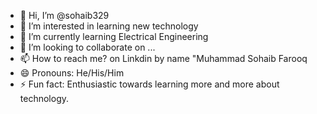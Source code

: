 - 👋 Hi, I’m @sohaib329
- 👀 I’m interested in learning new technology
- 🌱 I’m currently learning Electrical Engineering
- 💞️ I’m looking to collaborate on ...
- 📫 How to reach me? on Linkdin by name "Muhammad Sohaib Farooq 
- 😄 Pronouns: He/His/Him
- ⚡ Fun fact: Enthusiastic towards learning more and more about technology.

<!---
sohaib329/sohaib329 is a ✨ special ✨ repository because its `README.md` (this file) appears on your GitHub profile.
You can click the Preview link to take a look at your changes.
--->
